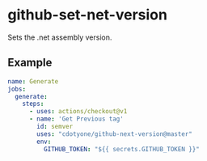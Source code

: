 # github-set-net-version
Sets the .net assembly version.

## Example

```yaml
name: Generate
jobs:
  generate:
    steps:
      - uses: actions/checkout@v1
      - name: 'Get Previous tag'
        id: semver
        uses: "cdotyone/github-next-version@master"
        env:
          GITHUB_TOKEN: "${{ secrets.GITHUB_TOKEN }}"
```

